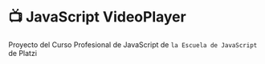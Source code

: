 # 📺 JavaScript VideoPlayer
Proyecto del Curso Profesional de JavaScript de `la Escuela de JavaScript` de Platzi